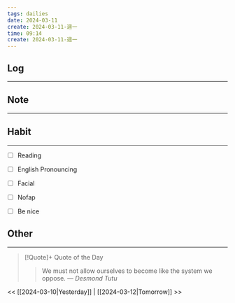 ```yaml
---
tags: dailies  
date: 2024-03-11
create: 2024-03-11-週一
time: 09:14
create: 2024-03-11-週一
---
```


## Log
---


## Note
---


## Habit
---
- [ ] Reading
- [ ] English Pronouncing
- [ ] Facial
- [ ] Nofap
- [ ] Be nice


## Other
---

> [!Quote]+ Quote of the Day
> > We must not allow ourselves to become like the system we oppose.
> — <cite>Desmond Tutu</cite>

<< [[2024-03-10|Yesterday]] | [[2024-03-12|Tomorrow]] >>